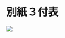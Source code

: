 # 別紙３付表

![](https://www.nta.go.jp/tmp/138b2e82-04b6-41b2-a846-699e52e61710/images/82ac2d7bc6c1cb21bdc5a9703e86d09ec63eb4f5581a280ff8a4fae3082e762c.jpg)
